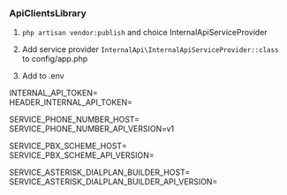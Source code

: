 ### ApiClientsLibrary

1. `php artisan vendor:publish` and choice InternalApiServiceProvider
2. Add service provider `InternalApi\InternalApiServiceProvider::class` to config/app.php

3. Add to .env 

INTERNAL_API_TOKEN=  
HEADER_INTERNAL_API_TOKEN=  

SERVICE_PHONE_NUMBER_HOST=  
SERVICE_PHONE_NUMBER_API_VERSION=v1  

SERVICE_PBX_SCHEME_HOST=  
SERVICE_PBX_SCHEME_API_VERSION=

SERVICE_ASTERISK_DIALPLAN_BUILDER_HOST= 
SERVICE_ASTERISK_DIALPLAN_BUILDER_API_VERSION=  

